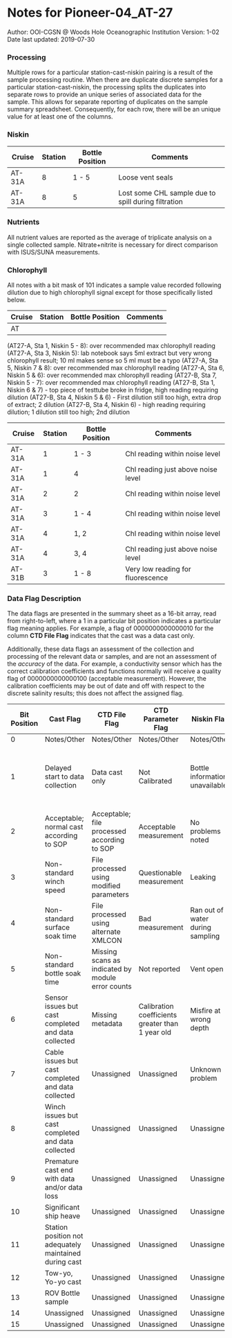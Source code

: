 # Notes for Pioneer-04_AT-27
Author: OOI-CGSN @ Woods Hole Oceanographic Institution
Version: 1-02
Date last updated: 2019-07-30

### Processing
Multiple rows for a particular station-cast-niskin pairing is a result of the sample processing routine. When there are duplicate discrete samples for a particular station-cast-niskin, the processing splits the duplicates into separate rows to provide an unique series of associated data for the sample. This allows for separate reporting of duplicates on the sample summary spreadsheet. Consequently, for each row, there will be an unique value for at least one of the columns.


### Niskin
| Cruise | Station | Bottle Position | Comments                                            |
| ------ | ------- | --------------- | --------------------------------------------------- |
| AT-31A | 8       | 1 - 5           | Loose vent seals                                    |
| AT-31A | 8       | 5               | Lost some CHL sample due to spill during filtration |


### Nutrients
All nutrient values are reported as the average of triplicate analysis on a single collected sample. Nitrate+nitrite is necessary for direct comparison with ISUS/SUNA measurements.

### Chlorophyll
All notes with a bit mask of 101 indicates a sample value recorded following dilution due to high chlorophyll signal except for those specifically listed below.

| Cruise | Station | Bottle Position | Comments |
| ------ | ------- | --------------- | -------- |
| AT       |         |                 |          |

(AT27-A, Sta 1, Niskin 5 - 8): over recommended max chlorophyll reading
    (AT27-A, Sta 3, Niskin 5): lab notebook says 5ml extract but very wrong
      chlorophyll result; 10 ml makes sense so 5 ml must be a typo
    (AT27-A, Sta 5, Niskin 7 & 8): over recommended max chlorophyll reading
    (AT27-A, Sta 6, Niskin 5 & 6): over recommended max chlorophyll reading
    (AT27-B, Sta 7, Niskin 5 - 7): over recommended max chlorophyll reading
    (AT27-B, Sta 1, Niskin 6 & 7) - top piece of testtube broke in fridge, high
      reading requiring dilution
    (AT27-B, Sta 4, Niskin 5 & 6) - First dilution still too high, extra drop of extract; 2 dilution
    (AT27-B, Sta 4, Niskin 6) - high reading requiring dilution; 1 dilution still too high; 2nd dilution

| Cruise | Station | Bottle Position | Comments                           |
| ------ | ------- | --------------- | ---------------------------------- |
| AT-31A | 1       | 1 - 3           | Chl reading within noise level     |
| AT-31A | 1       | 4               | Chl reading just above noise level |
| AT-31A | 2       | 2               | Chl reading within noise level     |
| AT-31A | 3       | 1 - 4           | Chl reading within noise level     |
| AT-31A | 4       | 1, 2            | Chl reading within noise level     |
| AT-31A | 4       | 3, 4            | Chl reading just above noise level |
| AT-31B | 3       | 1 - 8           | Very low reading for fluorescence  |





  ### Data Flag Description
  The data flags are presented in the summary sheet as a 16-bit array, read from right-to-left, where a 1 in a particular bit position indicates a particular flag meaning applies. For example, a flag of 0000000000000010 for the column **CTD File Flag** indicates that the cast was a data cast only.

  Additionally, these data flags an assessment of the collection and processing of the relevant data or samples, and are not an assessment of the *accuracy* of the data. For example, a conductivity sensor which has the correct calibration coefficients and functions normally will receive a quality flag of 0000000000000100 (acceptable measurement). However, the calibration coefficients may be out of date and off with respect to the discrete salinity results; this does not affect the assigned flag.

  | Bit Position | Cast Flag                                              | CTD File Flag                                     | CTD Parameter Flag                               | Niskin Flag                      | Discrete Sample Flag                                                | Discrete Duplicate Flag              |
  | ------------ | ------------------------------------------------------ | ------------------------------------------------- | ------------------------------------------------ | -------------------------------- | ------------------------------------------------------------------- | ------------------------------------ |
  | 0            | Notes/Other                                            | Notes/Other                                       | Notes/Other                                      | Notes/Other                      | Notes/Other                                                         | Notes/Other                          |
  | 1            | Delayed start to data collection                       | Data cast only                                    | Not Calibrated                                   | Bottle information unavailable   | Sample for this measurement was drawn but analysis not yet received | Duplicate analysis on same Sample    |
  | 2            | Acceptable; normal cast according to SOP               | Acceptable; file processed according to SOP       | Acceptable measurement                           | No problems noted                | Acceptable; sample processed according to SOP                       | Single Sample                        |
  | 3            | Non-standard winch speed                               | File processed using modified parameters          | Questionable measurement                         | Leaking                          | Questionable measurement                                            | Duplicate analysis from same Niskin  |
  | 4            | Non-standard surface soak time                         | File processed using alternate XMLCON             | Bad measurement                                  | Ran out of water during sampling | Bad measurement                                                     | Triplicate analysis from same Niskin |
  | 5            | Non-standard bottle soak time                          | Missing scans as indicated by module error counts | Not reported                                     | Vent open                        | Not reported                                                        | Unassigned                           |
  | 6            | Sensor issues but cast completed and data collected    | Missing metadata                                  | Calibration coefficients greater than 1 year old | Misfire at wrong depth           | Sample collected out-of-order                                       | Unassigned                           |
  | 7            | Cable issues but cast completed and data collected     | Unassigned                                        | Unassigned                                       | Unknown problem                  | Sample processed using alternative methods                          | Unassigned                           |
  | 8            | Winch issues but cast completed and data collected     | Unassigned                                        | Unassigned                                       | Unassigned                       | Unassigned                                                          | Unassigned                           |
  | 9            | Premature cast end with data and/or data loss          | Unassigned                                        | Unassigned                                       | Unassigned                       | Unassigned                                                          | Unassigned                           |
  | 10           | Significant ship heave                                 | Unassigned                                        | Unassigned                                       | Unassigned                       | Unassigned                                                          | Unassigned                           |
  | 11           | Station position not adequately maintained during cast | Unassigned                                        | Unassigned                                       | Unassigned                       | Unassigned                                                          | Unassigned                           |
  | 12           | Tow-yo, Yo-yo cast                                     | Unassigned                                        | Unassigned                                       | Unassigned                       | Unassigned                                                          | Unassigned                           |
  | 13           | ROV Bottle sample                                      | Unassigned                                        | Unassigned                                       | Unassigned                       | Unassigned                                                          | Unassigned                           |
  | 14           | Unassigned                                             | Unassigned                                        | Unassigned                                       | Unassigned                       | Unassigned                                                          | Unassigned                           |
  | 15           | Unassigned                                             | Unassigned                                        | Unassigned                                       | Unassigned                       | Unassigned                                                          | Unassigned                           |
